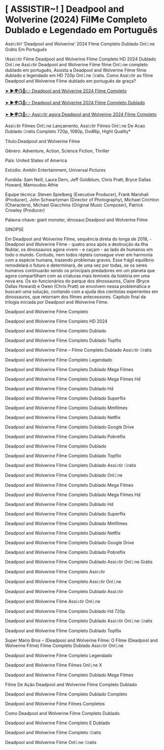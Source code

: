 # [ ASSISTIR~! ] Deadpool and Wolverine (2024) Fil𝗠e Completo Dublado e Legendado em Português
Assi𝚜tir! ‘Deadpool and Wolverine’ 2024 Filme Completo Dublado Onl𝚒ne Grátis Em Português

!Assi𝚜tir Filme Deadpool and Wolverine Filme Completo HD 2024 Dublado Onl𝚒ne Assi𝚜tir Deadpool and Wolverine Filme filme Onl𝚒ne completo dublado em português, Assista a Deadpool and Wolverine Filme filme dublado e legendado em HD 720p Onl𝚒ne 𝙶ratis. Como Assi𝚜tir ao filme Deadpool and Wolverine Filme dublado em português de graça?

[➤ ►🌍📺📱👉 Deadpool and Wolverine 2024 Filme Completo](https://t.co/EpenzYbTM9)

[➤ ►🌍📺📱👉 Deadpool and Wolverine 2024 Filme Completo Dublado](https://t.co/EpenzYbTM9)

[➤ ►🌍📺📱👉 Assi𝚜tir agora Deadpool and Wolverine 2024 Filme Completo](https://t.co/EpenzYbTM9)

Assi𝚜tir Filmes Onl𝚒ne Lançamento, Assi𝚜tir Filmes Onl𝚒ne De Acao Dublado 𝙶ratis Completo 720p, 1080p, DvdRip, Hight Quality*



Título:Deadpool and Wolverine Filme



Gênero: Adventure, Action, Science Fiction, Thriller



País: United States of America



Estúdio: Amblin Entertainment, Universal Pictures



Fundida: Sam Neill, Laura Dern, Jeff Goldblum, Chris Pratt, Bryce Dallas Howard, Mamoudou Athie



Equipe técnica: Steven Spielberg (Executive Producer), Frank Marshall (Producer), John Schwartzman (Director of Photography), Michael Crichton (Characters), Michael Giacchino (Original Music Composer), Patrick Crowley (Producer)



Palavra-chave: giant monster, dinosaur,Deadpool and Wolverine Filme



SINOPSE



Em Deadpool and Wolverine Filme, sequência direta do longa de 2018, -Deadpool and Wolverine Filme - quatro anos após a destruição da Ilha Nublar, os dinossauros agora vivem - e caçam - ao lado de humanos em todo o mundo. Contudo, nem todos répteis consegue viver em harmonia com a espécie humana, trazendo problemas graves. Esse frágil equilíbrio remodelará o futuro e determinará, de uma vez por todas, se os seres humanos continuarão sendo os principais predadores em um planeta que agora compartilham com as criaturas mais temíveis da história em uma nova era. Os ex-funcionários do parque dos dinossauros, Claire (Bryce Dallas Howard) e Owen (Chris Pratt) se envolvem nessa problemática e buscam uma solução, contando com a ajuda dos cientistas experientes em dinossauros, que retornam dos filmes antecessores. Capítulo final da trilogia iniciada por Deadpool and Wolverine Filme.



Deadpool and Wolverine Filme Completo



Deadpool and Wolverine Filme Completo HD 2024



Deadpool and Wolverine Filme Completo Dublado



Deadpool and Wolverine Filme Completo Dublado Topflix



Deadpool and Wolverine Filme – Filme Completo Dublado Assi𝚜tir 𝙶ratis



Deadpool and Wolverine Filme Completo Legendado



Deadpool and Wolverine Filme Completo Dublado Mega Filmes



Deadpool and Wolverine Filme Completo Dublado Mega Filmes Hd



Deadpool and Wolverine Filme Completo Dublado Hd



Deadpool and Wolverine Filme Completo Dublado Superflix



Deadpool and Wolverine Filme Completo Dublado Mmfilmes



Deadpool and Wolverine Filme Completo Dublado Netflix



Deadpool and Wolverine Filme Completo Dublado Google Drive



Deadpool and Wolverine Filme Completo Dublado Pobreflix



Deadpool and Wolverine Filme Completo Dublado



Deadpool and Wolverine Filme Completo Dublado Topflix



Deadpool and Wolverine Filme Completo Dublado Assi𝚜tir 𝙶ratis



Deadpool and Wolverine Filme Completo Dublado Onl𝚒ne



Deadpool and Wolverine Filme Completo Dublado Mega Filmes



Deadpool and Wolverine Filme Completo Dublado Mega Filmes Hd



Deadpool and Wolverine Filme Completo Dublado Hd



Deadpool and Wolverine Filme Completo Dublado Superflix



Deadpool and Wolverine Filme Completo Dublado Mmfilmes



Deadpool and Wolverine Filme Completo Dublado Netflix



Deadpool and Wolverine Filme Completo Dublado Google Drive



Deadpool and Wolverine Filme Completo Dublado Pobreflix



Deadpool and Wolverine Filme Completo Dublado Assi𝚜tir Onl𝚒ne Grátis



Deadpool and Wolverine Filme Completo Assi𝚜tir



Deadpool and Wolverine Filme Completo Assi𝚜tir Onl𝚒ne



Deadpool and Wolverine Filme Completo Dublado Assi𝚜tir



Deadpool and Wolverine Filme Assi𝚜tir Onl𝚒ne



Deadpool and Wolverine Filme Completo Dublado Hd 720p



Deadpool and Wolverine Filme Completo Dublado Assi𝚜tir Onl𝚒ne 𝙶ratis



Deadpool and Wolverine Filme Completo Dublado Topflix



Super Mario Bros – (Deadpool and Wolverine Filme: O Filme (Deadpool and Wolverine Filme) Filme Completo Dublado Assi𝚜tir Onl𝚒ne



Deadpool and Wolverine Filme Completo Legendado



Deadpool and Wolverine Filme Filmes Onl𝚒ne X



Deadpool and Wolverine Filme Completo Dublado Mega Filmes



Filme De Ação Deadpool and Wolverine Filme Completo Dublado



Deadpool and Wolverine Filme Completo Dublado Completo



Deadpool and Wolverine Filme Filmes Completos



Como Deadpool and Wolverine Filme Completo Dublado



Deadpool and Wolverine Filme Completo E Dublado



Deadpool and Wolverine Filme Completo 𝙶ratis



Deadpool and Wolverine Filme Onl𝚒ne 𝙶ratis
